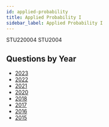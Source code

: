 ```yaml
---
id: applied-probability
title: Applied Probability I
sidebar_label: Applied Probability I
---
```

STU220004
STU2004

## Questions by Year

-   [2023](https://www.tcd.ie/academicregistry/exams/assets/local/Past%20Papers%202023-2024/Semester%201/CSU%20CS7%20STU%20STP/STU22004-2.pdf)
-   [2022](https://www.tcd.ie/academicregistry/exams/assets/local/past-papers202223/STU/STU22004-1.pdf)
-   [2021](https://www.tcd.ie/academicregistry/exams/assets/local/past-papers%20202122/SEM%201%20DREAMWEAVER%20UPLOADER%20PDF/STU/STU22004%20Final%202122.pdf)
-   [2020](https://www.tcd.ie/academicregistry/exams/assets/local/past-papers%20202021/STU/STU22004-1.pdf)
-   [2018](https://www.tcd.ie/academicregistry/exams/assets/local/past-papers2019/Semester%201%20Papers/ST/ST2004-1.PDF)
-   [2017](https://www.tcd.ie/academicregistry/exams/assets/local/past-papers2018/ST/ST2004-1.PDF)
-   [2016](https://www.tcd.ie/academicregistry/exams/assets/local/past-papers2017/ST/ST2004-1.PDF)
-   [2015](https://www.tcd.ie/academicregistry/exams/assets/local/past-papers2016/ST/ST2004-1.PDF)
